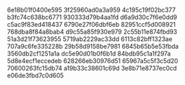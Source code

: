 6e18b01f0400e595
3f25960ad0a3a959
4c195c19f02bc377
b3fc74c638bc6771
930333d79b4aa1fd
d6a9d30c7f6e0dd9
c5ac9f83ed418437
6790e27f06dbf6eb
82951ccf5d008921
768dba8f84a8bab4
d9c55a85f930e979
2c55b11e874fbd93
51a3d21f73623955
5719ab2229ac33dd
6113c82bff1323ae
707a9c6fe335228b
29b58d9158be7981
6845b65b5e53fbda
3560db2cf1251a1a
dc5e90d01b0f6b1d
84bdb95c1a1f297a
5d8e4ecf1eccedeb
628266eb30976d51
65967a5c5f3c5d20
70600263fc15db74
a19b33c38601c69d
3e8b71e8737ec0cd
e06de3fbd7c0d605
